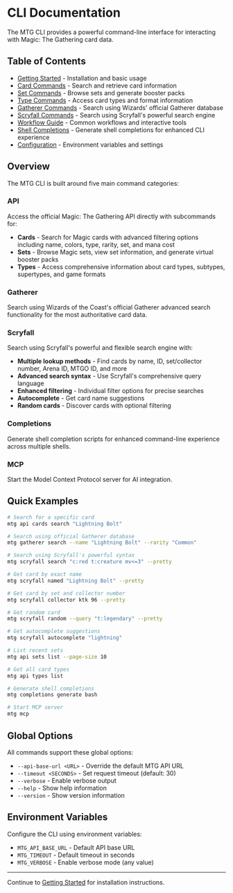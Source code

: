 # CLI Documentation

The MTG CLI provides a powerful command-line interface for interacting with Magic: The Gathering card data.

## Table of Contents

- [Getting Started](./getting-started.md) - Installation and basic usage
- [Card Commands](./cards.md) - Search and retrieve card information
- [Set Commands](./sets.md) - Browse sets and generate booster packs
- [Type Commands](./types.md) - Access card types and format information
- [Gatherer Commands](./gatherer.md) - Search using Wizards' official Gatherer database
- [Scryfall Commands](./scryfall.md) - Search using Scryfall's powerful search engine
- [Workflow Guide](./workflow.md) - Common workflows and interactive tools
- [Shell Completions](./completions.md) - Generate shell completions for enhanced CLI experience
- [Configuration](./configuration.md) - Environment variables and settings

## Overview

The MTG CLI is built around five main command categories:

### API

Access the official Magic: The Gathering API directly with subcommands for:
- **Cards** - Search for Magic cards with advanced filtering options including name, colors, type, rarity, set, and mana cost
- **Sets** - Browse Magic sets, view set information, and generate virtual booster packs
- **Types** - Access comprehensive information about card types, subtypes, supertypes, and game formats

### Gatherer

Search using Wizards of the Coast's official Gatherer advanced search functionality for the most authoritative card data.

### Scryfall

Search using Scryfall's powerful and flexible search engine with:
- **Multiple lookup methods** - Find cards by name, ID, set/collector number, Arena ID, MTGO ID, and more
- **Advanced search syntax** - Use Scryfall's comprehensive query language
- **Enhanced filtering** - Individual filter options for precise searches
- **Autocomplete** - Get card name suggestions
- **Random cards** - Discover cards with optional filtering

### Completions

Generate shell completion scripts for enhanced command-line experience across multiple shells.

### MCP

Start the Model Context Protocol server for AI integration.

## Quick Examples

```bash
# Search for a specific card
mtg api cards search "Lightning Bolt"

# Search using official Gatherer database
mtg gatherer search --name "Lightning Bolt" --rarity "Common"

# Search using Scryfall's powerful syntax
mtg scryfall search "c:red t:creature mv<=3" --pretty

# Get card by exact name
mtg scryfall named "Lightning Bolt" --pretty

# Get card by set and collector number
mtg scryfall collector ktk 96 --pretty

# Get random card
mtg scryfall random --query "t:legendary" --pretty

# Get autocomplete suggestions
mtg scryfall autocomplete "lightning"

# List recent sets
mtg api sets list --page-size 10

# Get all card types
mtg api types list

# Generate shell completions
mtg completions generate bash

# Start MCP server
mtg mcp
```

## Global Options

All commands support these global options:

- `--api-base-url <URL>` - Override the default MTG API URL
- `--timeout <SECONDS>` - Set request timeout (default: 30)
- `--verbose` - Enable verbose output
- `--help` - Show help information
- `--version` - Show version information

## Environment Variables

Configure the CLI using environment variables:

- `MTG_API_BASE_URL` - Default API base URL
- `MTG_TIMEOUT` - Default timeout in seconds
- `MTG_VERBOSE` - Enable verbose mode (any value)

---

Continue to [Getting Started](./getting-started.md) for installation instructions.

